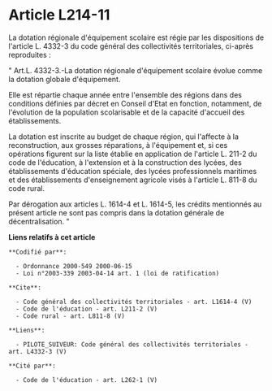 # Article L214-11

La dotation régionale d'équipement scolaire est régie par les dispositions de l'article L. 4332-3 du code général des
collectivités territoriales, ci-après reproduites : 

" Art.L. 4332-3.-La dotation régionale d'équipement scolaire évolue comme la dotation globale d'équipement. 

Elle est répartie chaque année entre l'ensemble des régions dans des conditions définies par décret en Conseil d'Etat en
fonction, notamment, de l'évolution de la population scolarisable et de la capacité d'accueil des établissements. 

La dotation est inscrite au budget de chaque région, qui l'affecte à la reconstruction, aux grosses réparations, à
l'équipement et, si ces opérations figurent sur la liste établie en application de l'article L. 211-2 du code de l'éducation,
à l'extension et à la construction des lycées, des établissements d'éducation spéciale, des lycées professionnels maritimes
et des établissements d'enseignement agricole visés à l'article L. 811-8 du code rural. 

Par dérogation aux articles L. 1614-4 et L. 1614-5, les crédits mentionnés au présent article ne sont pas compris dans la
dotation générale de décentralisation. "

**Liens relatifs à cet article**

	**Codifié par**:

	  - Ordonnance 2000-549 2000-06-15
	  - Loi n°2003-339 2003-04-14 art. 1 (loi de ratification)

	**Cite**:

	  - Code général des collectivités territoriales - art. L1614-4 (V)
	  - Code de l'éducation - art. L211-2 (V)
	  - Code rural - art. L811-8 (V)

	**Liens**:

	  - PILOTE_SUIVEUR: Code général des collectivités territoriales - art. L4332-3 (V)

	**Cité par**:

	  - Code de l'éducation - art. L262-1 (V)
